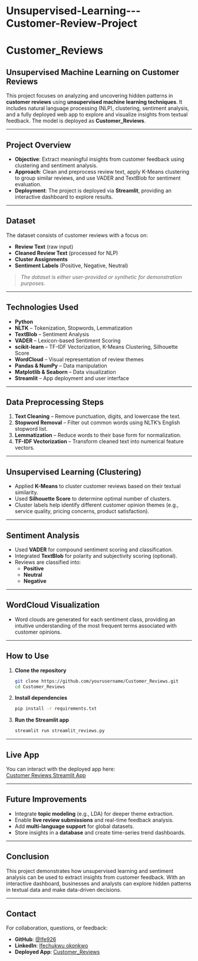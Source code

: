 # Unsupervised-Learning---Customer-Review-Project
# Customer_Reviews

## Unsupervised Machine Learning on Customer Reviews

This project focuses on analyzing and uncovering hidden patterns in **customer reviews** using **unsupervised machine learning techniques**. It includes natural language processing (NLP), clustering, sentiment analysis, and a fully deployed web app to explore and visualize insights from textual feedback. The model is deployed as **Customer_Reviews**.

---

## Project Overview

- **Objective**: Extract meaningful insights from customer feedback using clustering and sentiment analysis.
- **Approach**: Clean and preprocess review text, apply K-Means clustering to group similar reviews, and use VADER and TextBlob for sentiment evaluation.
- **Deployment**: The project is deployed via **Streamlit**, providing an interactive dashboard to explore results.

---

## Dataset

The dataset consists of customer reviews with a focus on:
- **Review Text** (raw input)
- **Cleaned Review Text** (processed for NLP)
- **Cluster Assignments**
- **Sentiment Labels** (Positive, Negative, Neutral)

>  *The dataset is either user-provided or synthetic for demonstration purposes.*

---

## Technologies Used

- **Python**
- **NLTK** – Tokenization, Stopwords, Lemmatization
- **TextBlob** – Sentiment Analysis
- **VADER** – Lexicon-based Sentiment Scoring
- **scikit-learn** – TF-IDF Vectorization, K-Means Clustering, Silhouette Score
- **WordCloud** – Visual representation of review themes
- **Pandas & NumPy** – Data manipulation
- **Matplotlib & Seaborn** – Data visualization
- **Streamlit** – App deployment and user interface

---

## Data Preprocessing Steps

1. **Text Cleaning** – Remove punctuation, digits, and lowercase the text.
2. **Stopword Removal** – Filter out common words using NLTK’s English stopword list.
3. **Lemmatization** – Reduce words to their base form for normalization.
4. **TF-IDF Vectorization** – Transform cleaned text into numerical feature vectors.

---

## Unsupervised Learning (Clustering)

- Applied **K-Means** to cluster customer reviews based on their textual similarity.
- Used **Silhouette Score** to determine optimal number of clusters.
- Cluster labels help identify different customer opinion themes (e.g., service quality, pricing concerns, product satisfaction).

---

## Sentiment Analysis

- Used **VADER** for compound sentiment scoring and classification.
- Integrated **TextBlob** for polarity and subjectivity scoring (optional).
- Reviews are classified into:
  - **Positive**
  - **Neutral**
  - **Negative**

---

## WordCloud Visualization

- Word clouds are generated for each sentiment class, providing an intuitive understanding of the most frequent terms associated with customer opinions.

---

## How to Use

1. **Clone the repository**
   ```bash
   git clone https://github.com/yourusername/Customer_Reviews.git
   cd Customer_Reviews
   ```

2. **Install dependencies**
   ```bash
   pip install -r requirements.txt
   ```

3. **Run the Streamlit app**
   ```bash
   streamlit run streamlit_reviews.py
   ```

---

## Live App

You can interact with the deployed app here:  
[Customer Reviews Streamlit App](http://localhost:8501/)

---

## Future Improvements

- Integrate **topic modeling** (e.g., LDA) for deeper theme extraction.
- Enable **live review submissions** and real-time feedback analysis.
- Add **multi-language support** for global datasets.
- Store insights in a **database** and create time-series trend dashboards.

---

## Conclusion

This project demonstrates how unsupervised learning and sentiment analysis can be used to extract insights from customer feedback. With an interactive dashboard, businesses and analysts can explore hidden patterns in textual data and make data-driven decisions.

---

## Contact

For collaboration, questions, or feedback:

- **GitHub**: [@Ife926](https://github.com/Ife926)
- **LinkedIn**: [Ifechukwu okonkwo](http://www.linkedin.com/in/ifechukwu-okonkwo-9073a0252)
- **Deployed App**: [Customer_Reviews](http://localhost:8501/)
